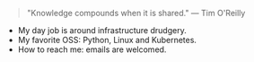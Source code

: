 > "Knowledge compounds when it is shared." — Tim O'Reilly

- My day job is around infrastructure drudgery.
- My favorite OSS: Python, Linux and Kubernetes.
- How to reach me: emails are welcomed.
